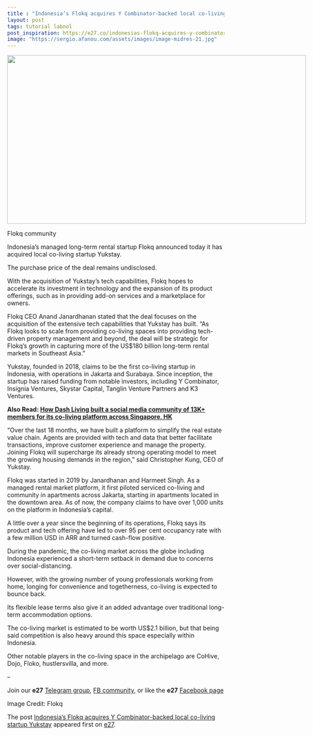 ```yaml
---
title : "Indonesia’s Flokq acquires Y Combinator-backed local co-living startup Yukstay"
layout: post
tags: tutorial labnol
post_inspiration: https://e27.co/indonesias-flokq-acquires-y-combinator-backed-local-co-living-startup-yukstay-20210325/
image: "https://sergio.afanou.com/assets/images/image-midres-21.jpg"
---
```


<div id="attachment_411016" style="width: 703px" class="wp-caption aligncenter"><img aria-describedby="caption-attachment-411016" loading="lazy" class="size-full wp-image-411016" src="https://e27.co/wp-content/uploads/2021/03/flokq.commmunity.jpeg" alt="" width="693" height="390" /><p id="caption-attachment-411016" class="wp-caption-text">Flokq community</p></div>
<p>Indonesia&#8217;s managed long-term rental startup Flokq announced today it has acquired local co-living startup Yukstay.</p>
<p>The purchase price of the deal remains undisclosed.</p>
<p>With the acquisition of Yukstay’s tech capabilities, Flokq hopes to accelerate its investment in technology and the expansion of its product offerings, such as in providing add-on services and a marketplace for owners.</p>
<p>Flokq CEO Anand Janardhanan stated that the deal focuses on the acquisition of the extensive tech capabilities that Yukstay has built. &#8220;As Flokq looks to scale from providing co-living spaces into providing tech-driven property management and beyond, the deal will be strategic for Flokq&#8217;s growth in capturing more of the US$180 billion long-term rental markets in Southeast Asia.&#8221;</p>
<p>Yukstay, founded in 2018, claims to be the first co-living startup in Indonesia, with operations in Jakarta and Surabaya. Since inception, the startup has raised funding from notable investors, including Y Combinator, Insignia Ventures, Skystar Capital, Tanglin Venture Partners and K3 Ventures.</p>
<p><strong>Also Read: <a rel="follow" href="https://e27.co/how-dash-living-built-a-co-living-community-of-13k-members-across-singapore-hk-20210316/">How Dash Living built a social media community of 13K+ members for its co-living platform across Singapore, HK</a></strong></p>
<p>&#8220;Over the last 18 months, we have built a platform to simplify the real estate value chain. Agents are provided with tech and data that better facilitate transactions, improve customer experience and manage the property. Joining Flokq will supercharge its already strong operating model to meet the growing housing demands in the region,&#8221; said Christopher Kung, CEO of Yukstay.</p>
<p>Flokq was started in 2019 by Janardhanan and Harmeet Singh. As a managed rental market platform, it first piloted serviced co-living and community in apartments across Jakarta, starting in apartments located in the downtown area. As of now, the company claims to have over 1,000 units on the platform in Indonesia’s capital.</p>
<p>A little over a year since the beginning of its operations, Flokq says its product and tech offering have led to over 95 per cent occupancy rate with a few million USD in ARR and turned cash-flow positive.</p>
<p>During the pandemic, the co-living market across the globe including Indonesia experienced a short-term setback in demand due to concerns over social-distancing.</p>
<p>However, with the growing number of young professionals working from home, longing for convenience and togetherness, co-living is expected to bounce back.</p>
<p>Its flexible lease terms also give it an added advantage over traditional long-term accommodation options.</p>
<p>The co-living market is estimated to be worth US$2.1 billion, but that being said competition is also heavy around this space especially within Indonesia.</p>
<p>Other notable players in the co-living space in the archipelago are CoHive, Dojo, Floko, hustlersvilla, and more.</p>
<p>&#8211;</p>
<p class="p1"><span class="s1">Join our <b>e27</b> <a rel="follow" href="https://t.me/joinchat/HmTbfBcGCZeykhM8NOlQ-g"><span class="s2">Telegram group</span></a>, <a rel="follow" href="https://www.facebook.com/groups/e27co/permalink/886904662065955/"><span class="s2">FB community</span></a>, or like the <b>e27</b> <a rel="follow" href="https://www.facebook.com/e27/?ref=your_pages"><span class="s2">Facebook page</span></a></span></p>
<p>Image Credit: Flokq</p>
<p>The post <a rel="nofollow" href="https://e27.co/indonesias-flokq-acquires-y-combinator-backed-local-co-living-startup-yukstay-20210325/">Indonesia&#8217;s Flokq acquires Y Combinator-backed local co-living startup Yukstay</a> appeared first on <a rel="nofollow" href="https://e27.co">e27</a>.</p>
